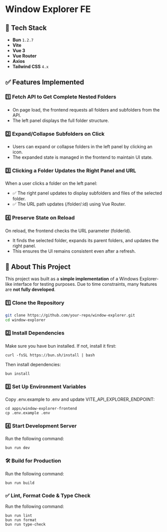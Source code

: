 # Window Explorer FE

## 🚀 Tech Stack
- **Bun** `1.2.7`
- **Vite**
- **Vue 3**
- **Vue Router**
- **Axios**
- **Tailwind CSS** `4.x`

## ✅ Features Implemented
### 1️⃣ Fetch API to Get Complete Nested Folders
- On page load, the frontend requests all folders and subfolders from the API.
- The left panel displays the full folder structure.

### 2️⃣ Expand/Collapse Subfolders on Click
- Users can expand or collapse folders in the left panel by clicking an icon.
- The expanded state is managed in the frontend to maintain UI state.

### 3️⃣ Clicking a Folder Updates the Right Panel and URL

When a user clicks a folder on the left panel:
- ✅ The right panel updates to display subfolders and files of the selected folder.
- ✅ The URL path updates (/folder/:id) using Vue Router.

### 4️⃣ Preserve State on Reload
On reload, the frontend checks the URL parameter (folderId).
- It finds the selected folder, expands its parent folders, and updates the right panel.
- This ensures the UI remains consistent even after a refresh.

## 📌 About This Project
This project was built as a **simple implementation** of a Windows Explorer-like interface for testing purposes. Due to time constraints, many features are **not fully developed**.

### 1️⃣ Clone the Repository
```sh
git clone https://github.com/your-repo/window-explorer.git
cd window-explorer
```

### 2️⃣ Install Dependencies
Make sure you have bun installed. If not, install it first:
```
curl -fsSL https://bun.sh/install | bash
```
Then install dependencies:
```
bun install
```

### 3️⃣ Set Up Environment Variables
Copy .env.example to .env and update VITE_API_EXPLORER_ENDPOINT:
```
cd apps/window-explorer-frontend
cp .env.example .env
```

### 4️⃣ Start Development Server
Run the following command:
```
bun run dev
```

### 🛠 Build for Production
Run the following command:
```
bun run build
```

### ✅ Lint, Format Code & Type Check
Run the following command:
```
bun run lint
bun run format
bun run type-check
```